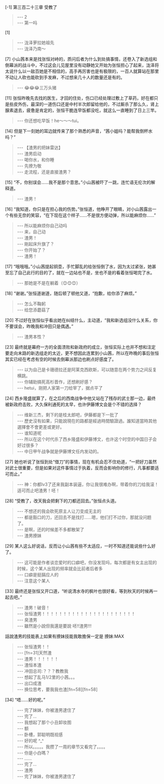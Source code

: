 
[-1] 第三百二十三章 受教了
>--- 2<br>
>--- 第一吗<br>

[1] 
>--- 泷泽萝拉她祖先<br>
>--- 泷泽乃南～<br>

[7] 小山茜本来是找张恒对峙的，质问后者为什么到处搞事情，还卷入了新选组和倒幕派的战斗中，不过这会儿见屋里没有动静她又开始为张恒担心了起来，泷泽将太说什么以一敌百她是不相信的，高手再厉害也是有极限的，一百人就算站在那里不动让人砍也能砍到手发麻，不过想来几十人的数量还是有的。
>--- 😂😂😂三万头猪<br>

[11] 张恒昨晚先去找的医生，才回的住处，伤口已经处理过敷上了草药，好在都只是些皮外伤，最深的一道伤口还是中村半次郎留给他的，不过厮杀了那么久，肾上腺素退去，疲惫是肯定的，张恒干脆连早饭都没吃，就这么一直睡到了日上三竿。
>--- 你还想吃早饭！he～～～tui。<br>

[14] 但是下一刻她的耳边就传来了那个熟悉的声音，“茜小姐吗？能帮我倒杯水吗？”
>--- 【渣男的把妹雷达】<br>
>--- 渣男启动<br>
>--- 喝你水，和你睡<br>
>--- 先撩为敬<br>
>--- 走流程，还是直接渣男？<br>

[15] “不，你别误会……我不是那个意思。”小山茜被吓了一跳，连忙语无伦次的解释道。
>--- 渣男！<br>

[16] “我知道，你只是在担心我的伤势。”张恒道，他睁开了眼睛，对小山茜露出一个有些无奈的笑容，“在下现在这个样子……不是很方便动弹，所以能麻烦你……”
>--- 所以能麻烦你自己动吗<br>
>--- 来，自己动<br>
>--- 渣男！<br>
>--- 剛起床升旗了？<br>
>--- 你开始了？<br>
>--- 渣男！<br>

[17] “哦哦哦。”小山茜提起铜壶，手忙脚乱的给张恒倒了水，因为太过紧张，她甚至忘了自己此行的目的了，就在一边站也不是，坐也不是的看着张恒喝完了水。
>--- 那她是不是在躺着（😊😊😊）<br>

[18] “谢谢。”张恒道谢道，随后顿了顿他又道，“抱歉，给你添了麻烦。”
>--- 怎么不鞠躬<br>
>--- 给您添蘑菇了<br>

[20] 不过好在张恒似乎看出她在纠结什么，主动道，“我和新选组没什么关系，你不要误会，昨晚我和冲田只是偶遇。”
>--- 渣男本性？<br>

[23] 最终就是幕府一方的全面溃败和新政府的成立，张恒实际上也并不想和注定要走向末路的新选组走的太近，更不想因此连累到小山茜，所以在昨晚的事后张恒其实已经在考虑有空的时候去倒幕派那边也刷点好感度了。
>--- 以为自己是卡珊德拉还是阿莱克西欧斯，可以随意在两个势力之间反复横跳。<br>
>--- 你辅助搞死高杉晋作，还想刷好感？<br>
>--- hetui，刚把人家第一刀给宰了，据点平了<br>

[24] 西乡隆盛就算了，在之后的西南战争中他又站在了残存的武士那一边，最终被新政府击败，大久保利通死的太早，也许伊藤博文会是个不错的选择？
>--- 维新三杰，剩下的是桂太郎吧，伊藤都是下一批了<br>
>--- 歷史沒有如果，只能說現在的路都是經過時間驗證過。誰知道當時其他選擇會不會更差或更好。<br>
>--- 谁知道呢<br>
>--- 所以在这个时代杀了西乡隆盛和伊藤博文，也许这个时空的中国日子会好过很多？<br>
>--- 中日甲午战争就是伊藤博文任内发动的。<br>

[27] 她也听说了张恒到处“借刀”的事情，现在有机会忍不住劝道，“一把好刀虽然对武士很重要，但是如果对这件事情过于执着，反而会影响你的修行，凡事都要适可而止。”
>--- 神：你都lv3了还来我副本装逼，你让我很难办啊，带着你的刀给我滚！适可而止吧渣男！呸！<br>

[28] “受教了，改天我会把剩下的刀都还回去。”张恒点头道。
>--- 不想还的我会砍死原主人让刀变成无主的<br>
>--- 都是豁口的刀，还回去不是找打……嗯，他们打不过你，那就没问题了。<br>
>--- 是啊，还的时候差不多都散架了<br>
>--- 渣男撩妹<br>

[29] 某人这么好说话，反而让小山茜有些不太适应，一时不知道还能说些什么好了。
>--- 这可能是作者谈恋爱时的口癖吧，你没发现吗，每次都是有女主出现的时候，这个某人出现的频率就会比前者后者多<br>
>--- 口癖是挺膈应人的<br>
>--- 注意这个某人<br>

[33] 最终还是张恒又开口道，“听说清水寺的枫叶也很好看，等到秋天的时候再一起去吧。”
>--- 渣男！破音！<br>
>--- 张恒渣男！！！！！！！！！！！！！！！！！！！！！！<br>
>--- 臭渣男<br>
>--- 雖然是小說但我還是要說
呸!!渣男!!!

話說渣男的技能表上如果有撩妹技能我敢擔保一定是
撩妹:MAX<br>
>--- 张恒渣男！！<br>
>--- [fn=31]天然渣<br>
>--- 渣男！！！！！！<br>
>--- 渣恒本渣<br>
>--- 冲田总司:？？？教教我<br>
>--- 想起了乱马1/2里的小茜。。。<br>
>--- 出口成渣<br>
>--- 换位思考，要我我也渣[fn=58][fn=58]<br>

[34] “唔……好的呢。”
>--- 完了妹妹，你被渣男逮住了<br>
>--- 完了…<br>
>--- 我想起了那个小丑卸妆图<br>
>--- 额<br>
>--- 卧槽，郭聪明既视感<br>
>--- 好的呢 ^_^<br>
>--- 所以。。。。。我攒了一周的章节又看完了。。。。<br>
>--- 你是小白嗎？<br>
>--- ……<br>
>--- 完了…<br>
>--- 渣男<br>
>--- 完了妹妹，你被渣男逮住了<br>
